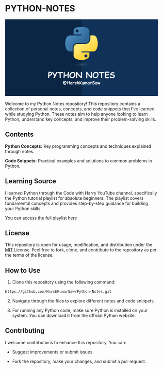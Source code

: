 # PYTHON-NOTES

![PYTHON NOTES](assets/banner.png)

Welcome to my Python Notes repository! This repository contains a collection of personal notes, concepts, and code snippets that I’ve learned while studying Python. These notes aim to help anyone looking to learn Python, understand key concepts, and improve their problem-solving skills.

## Contents

**Python Concepts:** Key programming concepts and techniques explained through notes.

**Code Snippets:** Practical examples and solutions to common problems in Python.


## Learning Source

I learned Python through the Code with Harry YouTube channel, specifically the Python tutorial playlist for absolute beginners. The playlist covers fundamental concepts and provides step-by-step guidance for building your Python skills.

You can access the full playlist [here](https://youtube.com/playlist?list=PLu0W_9lII9agICnT8t4iYVSZ3eykIAOME&si=qrJh-JVGp8zVM8l3)

## License

This repository is open for usage, modification, and distribution under the [MIT](https://github.com/HarshKumarSaw/Python-Notes/blob/main/LICENSE) License. Feel free to fork, clone, and contribute to the repository as per the terms of the license.

## How to Use

1. Clone this repository using the following command:

```bash
https://github.com/HarshKumarSaw/Python-Notes.git
```


2. Navigate through the files to explore different notes and code snippets.


3. For running any Python code, make sure Python is installed on your system. You can download it from the official Python website.



## Contributing

I welcome contributions to enhance this repository. You can:

* Suggest improvements or submit issues.

* Fork the repository, make your changes, and submit a pull request.
